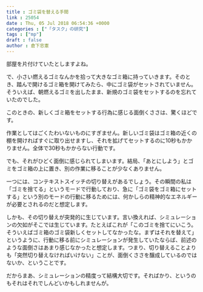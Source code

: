```yaml
---
title : ゴミ袋を替える手間
link : 25054
date : Thu, 05 Jul 2018 06:54:36 +0000
categories : ["「タスク」の研究"]
tags : ["mp"]
draft : false
author : 倉下忠憲
---
```


部屋を片付けていたとしますよね。

で、小さい燃えるゴミなんかを拾って大きなゴミ箱に持っていきます。そのとき、踏んで開けるゴミ箱を開けてみたら、中にゴミ袋がセットされていません。そういえば、朝燃えるゴミを出したまま、新規のゴミ袋をセットするのを忘れていたのでした。

このときの、新しくゴミ箱をセットする行為に感じる面倒くささは、驚くほどです。

作業としてはごくたわいないものにすぎません。新しいゴミ袋はゴミ箱の近くの棚を開ければすぐに取り出せますし、それを拡げてセットするのに10秒もかかりません。全体で30秒もかからない行動です。

でも、それがひどく面倒に感じられてしまいます。結局、「あとにしよう」とゴミをゴミ箱の上に置き、別の作業に移ることが少なくありません。

一つには、コンテキストスイッチの切り替えがあるでしょう。その瞬間の私は「ゴミを捨てる」というモードで行動しており、急に「ゴミ袋をゴミ箱にセットする」という別のモードの行動に移るためには、何かしらの精神的なエネルギーが必要とされるのだと想定します。

しかも、その切り替えが突発的に生じています。言い換えれば、シミュレーションの欠如がそこでは生じています。たとえばこれが「このゴミを捨てにいこう。そういえばゴミ箱のゴミ袋新しくセットしてなかったな。まずはそれを替えて」というように、行動に移る前にシミュレーションが発生していたならば、前述のような面倒さはあまり感じなかったと想定します。つまり、切り替えることよりも「突然切り替えなければいけない」ことが、面倒くささを醸成しているのではないか、ということです。

だからまあ、シミュレーションの精度って結構大切です。そればかり、というのもそれはそれでしんどいかもしれませんが。
